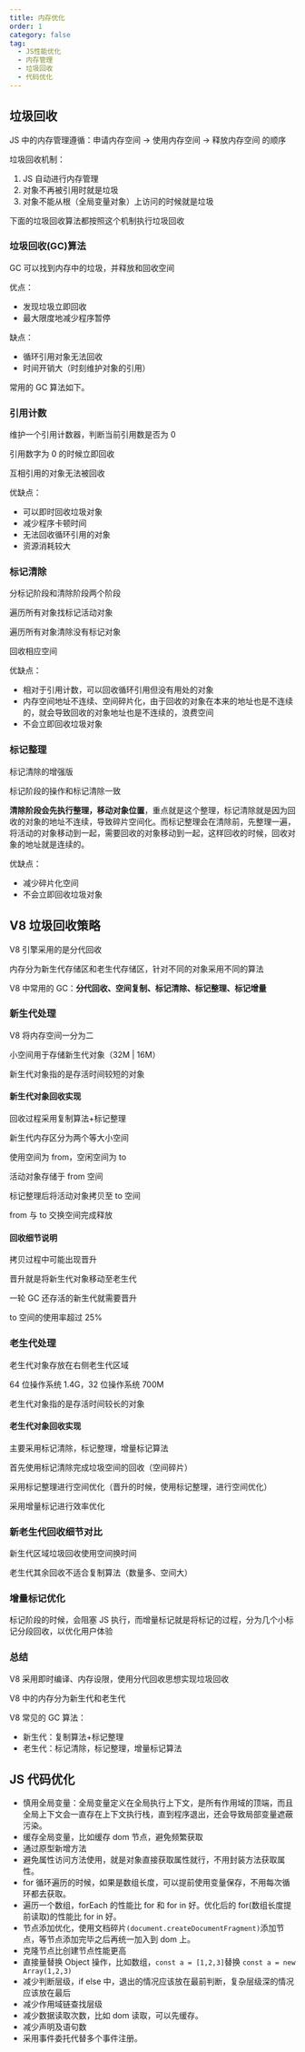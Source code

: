 ```yaml
---
title: 内存优化
order: 1
category: false
tag:
  - JS性能优化
  - 内存管理
  - 垃圾回收
  - 代码优化
---
```


## 垃圾回收

JS 中的内存管理遵循：申请内存空间 -> 使用内存空间 -> 释放内存空间 的顺序

垃圾回收机制：

1. JS 自动进行内存管理
2. 对象不再被引用时就是垃圾
3. 对象不能从根（全局变量对象）上访问的时候就是垃圾

下面的垃圾回收算法都按照这个机制执行垃圾回收

### 垃圾回收(GC)算法

GC 可以找到内存中的垃圾，并释放和回收空间

优点：

- 发现垃圾立即回收
- 最大限度地减少程序暂停

缺点：

- 循环引用对象无法回收
- 时间开销大（时刻维护对象的引用）

常用的 GC 算法如下。

### 引用计数

维护一个引用计数器，判断当前引用数是否为 0

引用数字为 0 的时候立即回收

互相引用的对象无法被回收

优缺点：

- 可以即时回收垃圾对象
- 减少程序卡顿时间
- 无法回收循环引用的对象
- 资源消耗较大

### 标记清除

分标记阶段和清除阶段两个阶段

遍历所有对象找标记活动对象

遍历所有对象清除没有标记对象

回收相应空间

优缺点：

- 相对于引用计数，可以回收循环引用但没有用处的对象
- 内存空间地址不连续、空间碎片化，由于回收的对象在本来的地址也是不连续的，就会导致回收的对象地址也是不连续的，浪费空间
- 不会立即回收垃圾对象

### 标记整理

标记清除的增强版

标记阶段的操作和标记清除一致

**清除阶段会先执行整理，移动对象位置**，重点就是这个整理，标记清除就是因为回收的对象的地址不连续，导致碎片空间化。而标记整理会在清除前，先整理一遍，将活动的对象移动到一起，需要回收的对象移动到一起，这样回收的时候，回收对象的地址就是连续的。

优缺点：

- 减少碎片化空间
- 不会立即回收垃圾对象

## V8 垃圾回收策略

V8 引擎采用的是分代回收

内存分为新生代存储区和老生代存储区，针对不同的对象采用不同的算法

V8 中常用的 GC：**分代回收、空间复制、标记清除、标记整理、标记增量**

### 新生代处理

V8 将内存空间一分为二

小空间用于存储新生代对象（32M | 16M）

新生代对象指的是存活时间较短的对象

#### 新生代对象回收实现

回收过程采用复制算法+标记整理

新生代内存区分为两个等大小空间

使用空间为 from，空闲空间为 to

活动对象存储于 from 空间

标记整理后将活动对象拷贝至 to 空间

from 与 to 交换空间完成释放

#### 回收细节说明

拷贝过程中可能出现晋升

晋升就是将新生代对象移动至老生代

一轮 GC 还存活的新生代就需要晋升

to 空间的使用率超过 25%

### 老生代处理

老生代对象存放在右侧老生代区域

64 位操作系统 1.4G，32 位操作系统 700M

老生代对象指的是存活时间较长的对象

#### 老生代对象回收实现

主要采用标记清除，标记整理，增量标记算法

首先使用标记清除完成垃圾空间的回收（空间碎片）

采用标记整理进行空间优化（晋升的时候，使用标记整理，进行空间优化）

采用增量标记进行效率优化

### 新老生代回收细节对比

新生代区域垃圾回收使用空间换时间

老生代其余回收不适合复制算法（数量多、空间大）

### 增量标记优化

标记阶段的时候，会阻塞 JS 执行，而增量标记就是将标记的过程，分为几个小标记分段回收，以优化用户体验

### 总结

V8 采用即时编译、内存设限，使用分代回收思想实现垃圾回收

V8 中的内存分为新生代和老生代

V8 常见的 GC 算法：

- 新生代：复制算法+标记整理
- 老生代：标记清除，标记整理，增量标记算法

## JS 代码优化

- 慎用全局变量：全局变量定义在全局执行上下文，是所有作用域的顶端，而且全局上下文会一直存在上下文执行栈，直到程序退出，还会导致局部变量遮蔽污染。
- 缓存全局变量，比如缓存 dom 节点，避免频繁获取
- 通过原型新增方法
- 避免属性访问方法使用，就是对象直接获取属性就行，不用封装方法获取属性。
- for 循环遍历的时候，如果是数组长度，可以提前使用变量保存，不用每次循环都去获取。
- 遍历一个数组，forEach 的性能比 for 和 for in 好。优化后的 for(数组长度提前读取)的性能比 for in 好。
- 节点添加优化，使用文档碎片`(document.createDocumentFragment)`添加节点，等节点添加完毕之后再统一加入到 dom 上。
- 克隆节点比创建节点性能更高
- 直接量替换 Object 操作，比如数组，`const a = [1,2,3]`替换 `const a = new Array(1,2,3)`
- 减少判断层级，if else 中，退出的情况应该放在最前判断，复杂层级深的情况应该放在最后
- 减少作用域链查找层级
- 减少数据读取次数，比如 dom 读取，可以先缓存。
- 减少声明及语句数
- 采用事件委托代替多个事件注册。
